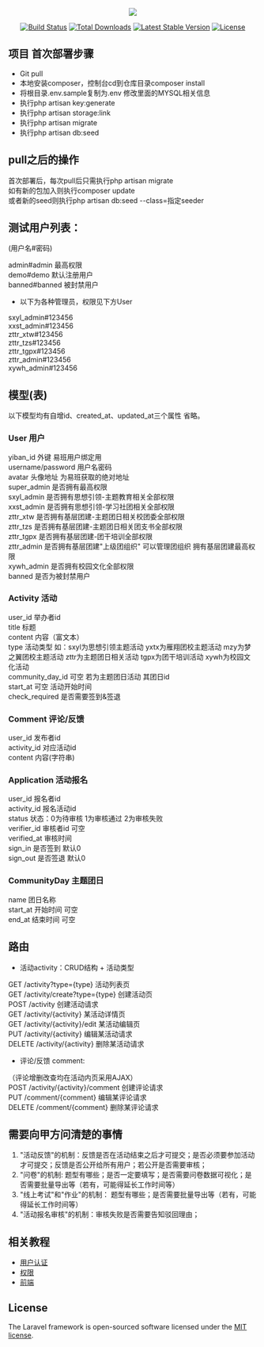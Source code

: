 <p align="center"><img src="https://laravel.com/assets/img/components/logo-laravel.svg"></p>

<p align="center">
<a href="https://travis-ci.org/laravel/framework"><img src="https://travis-ci.org/laravel/framework.svg" alt="Build Status"></a>
<a href="https://packagist.org/packages/laravel/framework"><img src="https://poser.pugx.org/laravel/framework/d/total.svg" alt="Total Downloads"></a>
<a href="https://packagist.org/packages/laravel/framework"><img src="https://poser.pugx.org/laravel/framework/v/stable.svg" alt="Latest Stable Version"></a>
<a href="https://packagist.org/packages/laravel/framework"><img src="https://poser.pugx.org/laravel/framework/license.svg" alt="License"></a>
</p>

## 项目 首次部署步骤

- Git pull
- 本地安装composer，控制台cd到仓库目录composer install
- 将根目录.env.sample复制为.env 修改里面的MYSQL相关信息
- 执行php artisan key:generate
- 执行php artisan storage:link
- 执行php artisan migrate
- 执行php artisan db:seed

## pull之后的操作

首次部署后，每次pull后只需执行php artisan migrate  
如有新的包加入则执行composer update  
或者新的seed则执行php artisan db:seed --class=指定seeder  

## 测试用户列表：
(用户名#密码)

admin#admin 最高权限  
demo#demo 默认注册用户  
banned#banned 被封禁用户  

- 以下为各种管理员，权限见下方User  

sxyl_admin#123456  
xxst_admin#123456   
zttr_xtw#123456  
zttr_tzs#123456  
zttr_tgpx#123456  
zttr_admin#123456   
xywh_admin#123456  


## 模型(表)
以下模型均有自增id、created_at、updated_at三个属性 省略。

### User 用户  

yiban_id 外键 易班用户绑定用  
username/password 用户名密码  
avatar 头像地址 为易班获取的绝对地址  
super_admin   是否拥有最高权限  
sxyl_admin    是否拥有思想引领-主题教育相关全部权限  
xxst_admin    是否拥有思想引领-学习社团相关全部权限  
zttr_xtw      是否拥有基层团建-主题团日相关校团委全部权限  
zttr_tzs      是否拥有基层团建-主题团日相关团支书全部权限  
zttr_tgpx     是否拥有基层团建-团干培训全部权限  
zttr_admin    是否拥有基层团建"上级团组织" 可以管理团组织 拥有基层团建最高权限  
xywh_admin    是否拥有校园文化全部权限  
banned        是否为被封禁用户  

### Activity 活动  

user_id 举办者id  
title 标题  
content 内容（富文本）  
type 活动类型 如：sxyl为思想引领主题活动 yxtx为雁翔团校主题活动 mzy为梦之翼团校主题活动 zttr为主题团日相关活动 tgpx为团干培训活动 xywh为校园文化活动  
community_day_id 可空 若为主题团日活动 其团日id  
start_at 可空 活动开始时间  
check_required 是否需要签到&签退  

### Comment 评论/反馈

user_id 发布者id  
activity_id 对应活动id  
content 内容(字符串)  

### Application 活动报名
user_id 报名者id    
activity_id 报名活动id    
status 状态：0为待审核 1为审核通过 2为审核失败  
verifier_id 审核者id 可空  
verified_at 审核时间  
sign_in 是否签到 默认0  
sign_out 是否签退 默认0  

### CommunityDay 主题团日
name 团日名称  
start_at 开始时间 可空  
end_at 结束时间 可空  

## 路由

- 活动activity：CRUD结构 + 活动类型

GET    /activity?type={type} 活动列表页  
GET    /activity/create?type={type} 创建活动页  
POST   /activity 创建活动请求  
GET    /activity/{activity} 某活动详情页  
GET    /activity/{activity}/edit 某活动编辑页  
PUT    /activity/{activity} 编辑某活动请求  
DELETE /activity/{activity} 删除某活动请求  

- 评论/反馈 comment:

（评论增删改查均在活动内页采用AJAX）  
POST   /activity/{activity}/comment 创建评论请求  
PUT    /comment/{comment} 编辑某评论请求  
DELETE /comment/{comment} 删除某评论请求  




## 需要向甲方问清楚的事情

1. "活动反馈"的机制：反馈是否在活动结束之后才可提交；是否必须要参加活动才可提交；反馈是否公开给所有用户；若公开是否需要审核；    
2. "问卷"的机制: 题型有哪些；是否一定要填写；是否需要问卷数据可视化；是否需要批量导出等（若有，可能得延长工作时间等）  
3. "线上考试"和"作业"的机制： 题型有哪些；是否需要批量导出等（若有，可能得延长工作时间等）  
4. "活动报名审核"的机制：审核失败是否需要告知驳回理由；  

## 相关教程

- [用户认证](https://laravel-china.org/docs/laravel/5.6/authentication)
- [权限](https://laravel-china.org/docs/laravel/5.6/authorization)
- [前端](https://laravel-china.org/docs/laravel/5.6/blade)


## License

The Laravel framework is open-sourced software licensed under the [MIT license](https://opensource.org/licenses/MIT).
